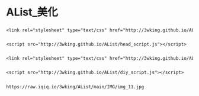 # AList_美化 
##### <!--引入<head_style>-->
```txt
<link rel="stylesheet" type="text/css" href="http://3wking.github.io/AList/head_style.css">
```
##### <!--引入<head_script>-->
```txt
<script src="http://3wking.github.io/AList/head_script.js"></script>
```
##### <!--引入<diy_style>-->
```txt
<link rel="stylesheet" type="text/css" href="http://3wking.github.io/AList/diy_style.css">
```
##### <!--引入<diy_script>-->
```txt
<script src="http://3wking.github.io/AList/diy_script.js"></script>
```
##### <!--引入<img>图片-->
```txt
https://raw.iqiq.io/3wking/AList/main/IMG/img_11.jpg
```